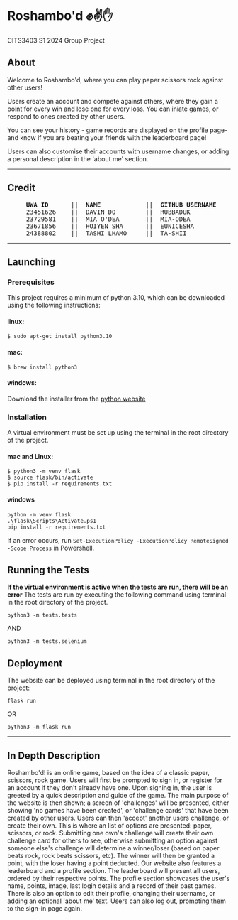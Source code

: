 # Roshambo'd ✊✌️✋
CITS3403 S1 2024 Group Project

## About
Welcome to Roshambo'd, where you can play paper scissors rock against other users! 

Users create an account and compete against others, where they gain a point for every win and lose one for every loss. 
You can iniate games, or respond to ones created by other users.

You can see your history - game records are displayed on the profile page- and know if you are beating your friends with 
the leaderboard page! 

Users can also customise their accounts with username changes, or adding a personal description in the 'about me' section.

---
## Credit
<pre>
     <b>UWA ID</b>      ||  <b>NAME</b>            ||  <b>GITHUB USERNAME</b>  
     23451626    ||  DAVIN DO        ||  RUBBADUK
     23729581    ||  MIA O'DEA       ||  MIA-ODEA
     23671856    ||  HOIYEN SHA      ||  EUNICESHA
     24388802    ||  TASHI LHAMO     ||  TA-SHII
</pre>
---
## Launching
### Prerequisites
This project requires a minimum of python 3.10, which can be downloaded using the following instructions:
#### linux:
```
$ sudo apt-get install python3.10
```
#### mac:
```
$ brew install python3
```
#### windows:
Download the installer from the [python website](https://www.python.org/downloads/windows/)

### Installation
A virtual environment must be set up using the terminal in the root directory of the project.
#### mac and Linux:
```
$ python3 -m venv flask
$ source flask/bin/activate
$ pip install -r requirements.txt
```
#### windows
```
python -m venv flask
.\flask\Scripts\Activate.ps1
pip install -r requirements.txt
```
If an error occurs, run `Set-ExecutionPolicy -ExecutionPolicy RemoteSigned -Scope Process` in Powershell.

## Running the Tests
**If the virtual environment is active when the tests are run, there will be an error**
The tests are run by executing the following command using terminal in the root directory of the project.
```
python3 -m tests.tests
```
AND
```
python3 -m tests.selenium
```

## Deployment
The website can be deployed using terminal in the root directory of the project:
```
flask run
```
OR
```
python3 -m flask run
```
---
## In Depth Description
Roshambo'd! is an online game, based on the idea of a classic paper, scissors,
rock game. Users will first be prompted to sign in, or register for an account
if they don't already have one.
Upon signing in, the user is greeted by a quick description and guide of the game. The main purpose of the website is then shown; a screen of 'challenges' will be presented, either showing 'no games have been created', or 'challenge cards' that have been created by other users. Users can then 'accept' another users challenge, or create their own.
This is where an list of options are presented: paper, scissors, or rock. Submitting one own's challenge will create their own challenge card for others to see, otherwise submitting an option against someone else's challenge will determine a winner/loser (based on paper beats rock, rock beats scissors, etc).
The winner will then be granted a point, with the loser having a point deducted.
Our website also features a leaderboard and a profile section. The leaderboard will present all users, ordered by their respective points.
The profile section showcases the user's name, points, image, last login details and a record of their past games. There is also an option to edit their profile, changing their username, or adding an optional 'about me' text.
Users can also log out, prompting them to the sign-in page again.
